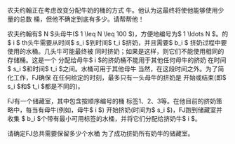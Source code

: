 农夫约翰正在考虑改变分配牛奶的桶的方式
牛。他认为这最终将使他能够使用少量的总数
桶，但他不确定到底有多少。请帮帮他！

<p>农夫约翰有$ N $头母牛($ 1 \leq N \leq 100 $)，方便地编号为$ 1 \ldots N $。的
$ i $ th头牛需要从时间$ s_i $到时间$ t_i $挤奶，并且需要$ b_i $
挤奶过程中要使用的水桶。几头牛可能最终被
同时挤奶；如果是这样，则它们不能使用相同的存储桶。这是一个
分配给母牛$ i $的挤奶桶不能用于其他任何母牛的挤奶
在时间$ s_i $和时间$ t_i $之间。水桶可用于其他母牛
当然，在这段时间之外。为了简化工作，FJ确保
在任何给定的时刻，最多只有一头母牛的挤奶是
开始或结束(即$ s_i $和$ t_i $都是不同的)。

<p> FJ有一个储藏室，其中包含按顺序编号的桶
标签1、2、3等。在他目前的挤奶策略中，每当有母牛(例如，母牛$ i $)
开始挤奶(时间为$ s_i $)，FJ跑到储藏室并收集
$ b_i $个带有最小可用标签的水桶，并将它们分配给挤奶牛$ i $。

<p>请确定FJ总共需要保留多少个水桶
为了成功挤奶所有奶牛的储藏室。